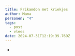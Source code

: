 ```yaml
---
title: Frikandon met kriekjes
author: Mama
personen: "4"
tags:
  - post
  - vlees
date: 2024-07-31T12:19:39.769Z
---
```

- 